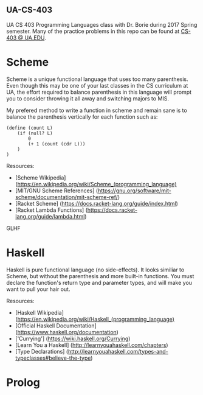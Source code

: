 ## UA-CS-403

UA CS 403 Programming Languages class with Dr. Borie during 2017 Spring semester. Many of the practice problems in this repo can be found at [CS-403 @ UA.EDU](https://cs403.cs.ua.edu/spring2017/exercises.htm).

# Scheme

Scheme is a unique functional language that uses too many parenthesis.  Even though this may be one of your last classes in the CS curriculum at UA, the effort required to balance parenthesis in this language will prompt you to consider throwing it all away and switching majors to MIS. 

My prefered method to write a function in scheme and remain sane is to balance the parenthesis vertically for each function such as:
```
(define (count L)
	(if (null? L)
		0
		(+ 1 (count (cdr L)))
	)	
)
```

Resources:
* [Scheme Wikipedia] (https://en.wikipedia.org/wiki/Scheme_(programming_language)
* [MIT/GNU Scheme References] (https://gnu.org/software/mit-scheme/documentation/mit-scheme-ref/)
* [Racket Scheme] (https://docs.racket-lang.org/guide/index.html)
* [Racket Lambda Functions] (https://docs.racket-lang.org/guide/lambda.html)

GLHF

# Haskell

Haskell is pure functional language (no side-effects).  It looks similiar to Scheme, but without the parenthesis and more built-in functions.  You must declare the function's return type and parameter types, and will make you want to pull your hair out.

Resources:
* [Haskell Wikipedia] (https://en.wikipedia.org/wiki/Haskell_(programming_language)
* [Official Haskell Documentation] (https://www.haskell.org/documentation)
* ['Currying'] (https://wiki.haskell.org/Currying)
* [Learn You a Haskell] (http://learnyouahaskell.com/chapters)
* [Type Declarations] (http://learnyouahaskell.com/types-and-typeclasses#believe-the-type)

# Prolog
